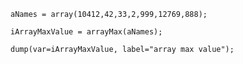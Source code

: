 ```luceescript+trycf
aNames = array(10412,42,33,2,999,12769,888);

iArrayMaxValue = arrayMax(aNames);

dump(var=iArrayMaxValue, label="array max value");
```
